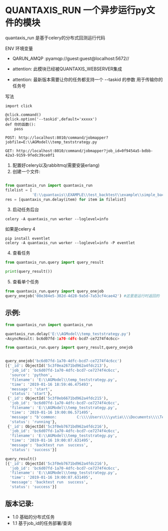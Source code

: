 # QUANTAXIS_RUN 一个异步运行py文件的模块


quantaxis_run 是基于celery的分布式回测运行代码


ENV 环境变量

- QARUN_AMQP :pyamqp://guest:guest@localhost:5672//



- attention: 此模块已经被QUANTAXIS_WEBSERVER集成

- attention: 最新版本需要让你的任务都支持一个 --taskid 的参数 用于传输你的任务号

写法

```
import click

@click.command()
@click.option('--taskid',default='xxxxx')
def 你的函数():
    pass
```


```
POST: http://localhost:8010/command/jobmapper?jobfile=E:\\AGModel\\temp_teststrategy.py

GET: http://localhost:8010/command/jobmapper?job_id=0f9454a5-bdbb-42a3-9159-9fedc39ce0f1
```

1. 配置好celery以及rabbitmq(需要安装erlang)
2. 创建一个文件:

```python

from quantaxis_run import quantaxis_run
filelist = [
            'E:\\quantaxis\\EXAMPLE\\test_backtest\\example\\simple_backtest_day.py']
res = [quantaxis_run.delay(item) for item in filelist]

```


3. 启动任务后台

```
celery -A quantaxis_run worker --loglevel=info
```

如果是celery 4

```
pip install eventlet
celery -A quantaxis_run worker --loglevel=info -P eventlet
```

4. 查看任务

```python
from quantaxis_run.query import query_result

print(query_result())

```
5. 查看单个任务
```python
from quantaxis_run.query import query_onejob
query_onejob('08e384e5-302d-4d28-9a5d-7a53cf4cae42') #这里是运行时返回的
```


## 示例:
```python
from quantaxis_run import quantaxis_run

quantaxis_run.delay('E:\\AGModel\\temp_teststrategy.py')
<AsyncResult: bc6d07fd-1a70-4dfc-bcd7-ce7274f4c6cc>

from quantaxis_run.query import query_result,query_onejob


query_onejob('bc6d07fd-1a70-4dfc-bcd7-ce7274f4c6cc')
[{'_id': ObjectId('5c3f0ea2671bd962a4fdc213'),
  'job_id': 'bc6d07fd-1a70-4dfc-bcd7-ce7274f4c6cc',
  'source': 'python',
  'filename': 'E:\\AGModel\\temp_teststrategy.py',
  'time': '2019-01-16 18:59:46.475493',
  'message': 'start',
  'status': 'start'},
 {'_id': ObjectId('5c3f0eb6671bd962a4fdc215'),
  'job_id': 'bc6d07fd-1a70-4dfc-bcd7-ce7274f4c6cc',
  'filename': 'E:\\AGModel\\temp_teststrategy.py',
  'time': '2019-01-16 19:00:06.571495',
  'message': "b'common:         C:\\\\Users\\\\yutia\\\\Documents\\\\Tencent Files\\\\279336410\\\\FileRecv'",
  'status': 'running'},
 {'_id': ObjectId('5c3f0eb7671bd962a4fdc216'),
  'job_id': 'bc6d07fd-1a70-4dfc-bcd7-ce7274f4c6cc',
  'filename': 'E:\\AGModel\\temp_teststrategy.py',
  'time': '2019-01-16 19:00:07.631495',
  'message': 'backtest run  success',
  'status': 'success'}]

query_result()
[{'_id': ObjectId('5c3f0eb7671bd962a4fdc216'),
  'job_id': 'bc6d07fd-1a70-4dfc-bcd7-ce7274f4c6cc',
  'filename': 'E:\\AGModel\\temp_teststrategy.py',
  'time': '2019-01-16 19:00:07.631495',
  'message': 'backtest run  success',
  'status': 'success'}]

```


## 版本记录:

- 1.0 基础的分布式任务
- 1.1 基于job_id的任务部署/查询
